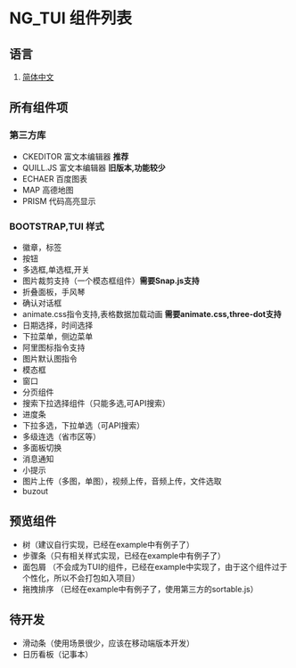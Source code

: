 # NG_TUI 组件列表

## 语言

1. [简体中文](COMPONENT.MD)
<!-- 2. [English](README-EN.MD) -->

## 所有组件项

### 第三方库

* CKEDITOR 富文本编辑器 **推荐**
* QUILL.JS 富文本编辑器 **旧版本,功能较少**
* ECHAER 百度图表
* MAP 高德地图
* PRISM 代码高亮显示

### BOOTSTRAP,TUI 样式

* 徽章，标签
* 按钮
* 多选框,单选框,开关
* 图片裁剪支持（一个模态框组件）**需要Snap.js支持**
* 折叠面板，手风琴
* 确认对话框
* animate.css指令支持,表格数据加载动画 **需要animate.css,three-dot支持**
* 日期选择，时间选择
* 下拉菜单，侧边菜单
* 阿里图标指令支持
* 图片默认图指令
* 模态框
* 窗口
* 分页组件
* 搜索下拉选择组件（只能多选,可API搜索）
* 进度条
* 下拉多选，下拉单选（可API搜索）
* 多级连选（省市区等）
* 多面板切换
* 消息通知
* 小提示
* 图片上传（多图，单图），视频上传，音频上传，文件选取
* buzout

## 预览组件
 * 树（建议自行实现，已经在example中有例子了）
 * 步骤条（只有相关样式实现，已经在example中有例子了）
 * 面包屑 （不会成为TUI的组件，已经在example中实现了，由于这个组件过于个性化，所以不会打包如入项目）
 * 拖拽排序 （已经在example中有例子了，使用第三方的sortable.js）

## 待开发

* 滑动条（使用场景很少，应该在移动端版本开发）
* 日历看板（记事本）
